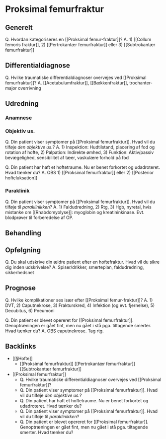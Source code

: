 # Proksimal femurfraktur
## Generelt
Q. Hvordan kategoriseres en [[Proksimal femur-fraktur]]?
A. 1) [[Collum femoris fraktur]], 2) [[Pertrokantær femurfraktur]] eller 3) [[Subtrokantær femurfraktur]]

## Differentialdiagnose
Q. Hvilke traumatiske differentialdiagnoser overvejes ved [[Proksimal femurfraktur]]?
A. [[Acetabulumfraktur]], [[Bækkenfraktur]], trochanter-major overrivning

## Udredning
### Anamnese

### Objektiv us.
Q. Din patient viser symptomer på [[Proksimal femurfraktur]]. Hvad vil du tilføje *den objektive us.*? 
A. 1) Inspektion: Hudtilstand, placering af fod og rotation af hofte, 2) Palpation: Indirekte ømhed, 3) Funktion: Aktiv/passiv bevægelighed, sensibilitet af tæer, vaskulære forhold på fod

Q. Din patient har haft et hoftetraume. Nu er benet forkortet og udadroteret. Hvad tænker du?
A. OBS 1) [[Proksimal femurfraktur]] eller 2) [[Posterior hofteluksation]]

### Paraklinik
Q. Din patient viser symptomer på [[Proksimal femurfraktur]]. Hvad vil du tilføje til *paraklinikken*? 
A. 1) Faldudredning, 2) Rtg, 3) Hgb, nyretal, hvis mistanke om [[Rhabdomyolyse]]: myoglobin og kreatininkinase. Evt. blodprøver til forberedelse af OP.

## Behandling


## Opfølgning
Q. Du skal udskrive din ældre patient efter en hoftefraktur. Hvad vil du sikre dig inden udskrivelse?
A. Spiser/drikker, smerteplan, faldudredning, sikkerhedsnet

## Prognose
Q. Hvilke komplikationer ses især efter [[Proksimal femur-fraktur]]?
A. 1) DVT, 2) Caputnekrose, 3) Frakturskred, 4) Infektion (og evt. fjernelse), 5) Decubitus, 6) Pneumoni

Q. Din patient er blevet opereret for [[Proksimal femurfraktur]]. Genoptræningen er gået fint, men nu gået i stå pga. tiltagende smerter. Hvad tænker du? 
A. OBS caputnekrose. Tag rtg.

## Backlinks
* [[§Hofte]]
	* [[Proksimal femurfraktur]]
	[[Pertrokantær femurfraktur]]
	[[Subtrokantær femurfraktur]]
* [[Proksimal femurfraktur]]
	* Q. Hvilke traumatiske differentialdiagnoser overvejes ved [[Proksimal femurfraktur]]?
	* Q. Din patient viser symptomer på [[Proksimal femurfraktur]]. Hvad vil du tilføje *den objektive us.*? 
	* Q. Din patient har haft et hoftetraume. Nu er benet forkortet og udadroteret. Hvad tænker du?
	* Q. Din patient viser symptomer på [[Proksimal femurfraktur]]. Hvad vil du tilføje til *paraklinikken*? 
	* Q. Din patient er blevet opereret for [[Proksimal femurfraktur]]. Genoptræningen er gået fint, men nu gået i stå pga. tiltagende smerter. Hvad tænker du? 

<!-- #anki/tag/med/Orto #anki/deck/Medicine -->

<!-- {BearID:DD1FEAA9-0963-4ED3-BDB5-ABBB7D8366F1-21052-000040BA1051F89C} -->
